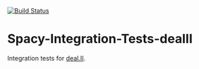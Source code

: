 [![Build Status](https://travis-ci.org/spacy-dev/Spacy-Integration-Tests-deal.II.svg?branch=master)](https://travis-ci.org/spacy-dev/Spacy-Integration-Tests-deal.II/builds)
    
# Spacy-Integration-Tests-dealII
Integration tests for [deal.II](http://dealii.org).

